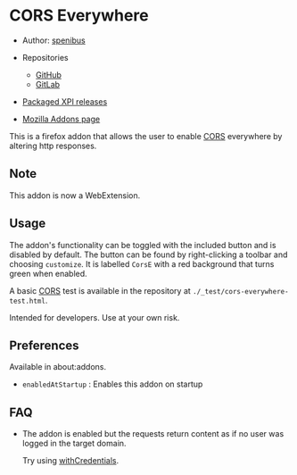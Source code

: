 CORS Everywhere
===============

- Author: [spenibus][1]

- Repositories
  - [GitHub][2]
  - [GitLab][3]

- [Packaged XPI releases][4]

- [Mozilla Addons page][5]


This is a firefox addon that allows the user to enable [CORS][6] everywhere by altering http responses.

Note
----

This addon is now a WebExtension.


Usage
-----

The addon's functionality can be toggled with the included button and is disabled by default.
The button can be found by right-clicking a toolbar and choosing `customize`.
It is labelled `CorsE` with a red background that turns green when enabled.

A basic [CORS][6] test is available in the repository at `./_test/cors-everywhere-test.html`.

Intended for developers. Use at your own risk.


Preferences
-----------

Available in about:addons.

- `enabledAtStartup` : Enables this addon on startup


FAQ
---

 - The addon is enabled but the requests return content as if no user was logged in the target domain.

   Try using [withCredentials][8].




[1]: http://spenibus.net
[2]: https://github.com/spenibus/cors-everywhere-firefox-addon
[3]: https://gitlab.com/spenibus/cors-everywhere-firefox-addon
[4]: http://spenibus.net/files/gitbin/cors-everywhere-firefox-addon/
[5]: https://addons.mozilla.org/en-US/firefox/addon/cors-everywhere/
[6]: https://developer.mozilla.org/en-US/docs/Web/HTTP/Access_control_CORS
[7]: https://developer.mozilla.org/en-US/Add-ons/Overlay_Extensions/XUL_School/Intercepting_Page_Loads
[8]: https://developer.mozilla.org/en-US/docs/Web/API/XMLHttpRequest/withCredentials